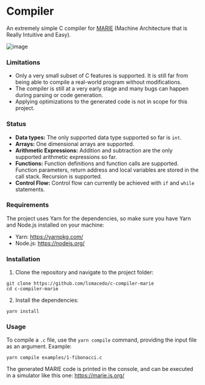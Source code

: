 # Compiler

An extremely simple C compiler for [MARIE](https://marie.js.org/book.pdf) (Machine Architecture that is Really Intuitive and Easy).

![image](https://github.com/lsmacedo/c-compiler-marie/assets/29143487/d7704e67-01ce-4929-bb2c-eecbe1154ae6)

### Limitations

- Only a very small subset of C features is supported. It is still far from being able to compile a real-world program without modifications.
- The compiler is still at a very early stage and many bugs can happen during parsing or code generation.
- Applying optimizations to the generated code is not in scope for this project.

### Status

- **Data types:** The only supported data type supported so far is `int`.
- **Arrays:** One dimensional arrays are supported.
- **Arithmetic Expressions:** Addition and subtraction are the only supported arithmetic expressions so far.
- **Functions:** Function definitions and function calls are supported. Function parameters, return address and local variables are stored in the call stack. Recursion is supported.
- **Control Flow:** Control flow can currently be achieved with `if` and `while` statements.

### Requirements

The project uses Yarn for the dependencies, so make sure you have Yarn and Node.js installed on your machine:

- Yarn: https://yarnpkg.com/
- Node.js: https://nodejs.org/

### Installation

1. Clone the repository and navigate to the project folder:

```shell
git clone https://github.com/lsmacedo/c-compiler-marie
cd c-compiler-marie
```

2. Install the dependencies:

```shell
yarn install
```

### Usage

To compile a `.c` file, use the `yarn compile` command, providing the input file as an argument. Example:

```shel
yarn compile examples/1-fibonacci.c
```

The generated MARIE code is printed in the console, and can be executed in a simulator like this one: https://marie.js.org/
